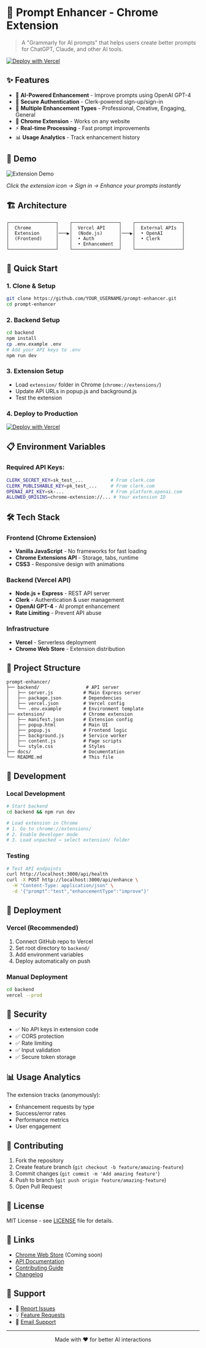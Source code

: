 # 🚀 Prompt Enhancer - Chrome Extension

> A "Grammarly for AI prompts" that helps users create better prompts for ChatGPT, Claude, and other AI tools.

[![Deploy with Vercel](https://vercel.com/button)](https://vercel.com/new/clone?repository-url=https://github.com/YOUR_USERNAME/prompt-enhancer)

## ✨ Features

- 🤖 **AI-Powered Enhancement** - Improve prompts using OpenAI GPT-4
- 🔐 **Secure Authentication** - Clerk-powered sign-up/sign-in
- 🎯 **Multiple Enhancement Types** - Professional, Creative, Engaging, General
- 📱 **Chrome Extension** - Works on any website
- ⚡ **Real-time Processing** - Fast prompt improvements
- 📊 **Usage Analytics** - Track enhancement history

## 🎯 Demo

![Extension Demo](docs/demo.gif)

*Click the extension icon → Sign in → Enhance your prompts instantly*

## 🏗️ Architecture

```
┌─────────────────┐    ┌─────────────────┐    ┌─────────────────┐
│  Chrome         │    │  Vercel API     │    │  External APIs  │
│  Extension      │───▶│  (Node.js)      │───▶│  • OpenAI       │
│  (Frontend)     │    │  • Auth         │    │  • Clerk        │
│                 │    │  • Enhancement  │    │                 │
└─────────────────┘    └─────────────────┘    └─────────────────┘
```

## 🚀 Quick Start

### 1. Clone & Setup
```bash
git clone https://github.com/YOUR_USERNAME/prompt-enhancer.git
cd prompt-enhancer
```

### 2. Backend Setup
```bash
cd backend
npm install
cp .env.example .env
# Add your API keys to .env
npm run dev
```

### 3. Extension Setup
- Load `extension/` folder in Chrome (`chrome://extensions/`)
- Update API URLs in popup.js and background.js
- Test the extension

### 4. Deploy to Production
[![Deploy with Vercel](https://vercel.com/button)](https://vercel.com/new/clone?repository-url=https://github.com/YOUR_USERNAME/prompt-enhancer)

## 📋 Environment Variables

### Required API Keys:
```bash
CLERK_SECRET_KEY=sk_test_...          # From clerk.com
CLERK_PUBLISHABLE_KEY=pk_test_...     # From clerk.com  
OPENAI_API_KEY=sk-...                 # From platform.openai.com
ALLOWED_ORIGINS=chrome-extension://... # Your extension ID
```

## 🛠️ Tech Stack

### Frontend (Chrome Extension)
- **Vanilla JavaScript** - No frameworks for fast loading
- **Chrome Extensions API** - Storage, tabs, runtime
- **CSS3** - Responsive design with animations

### Backend (Vercel API)
- **Node.js + Express** - REST API server
- **Clerk** - Authentication & user management
- **OpenAI GPT-4** - AI prompt enhancement
- **Rate Limiting** - Prevent API abuse

### Infrastructure
- **Vercel** - Serverless deployment
- **Chrome Web Store** - Extension distribution

## 📁 Project Structure

```
prompt-enhancer/
├── backend/                 # API server
│   ├── server.js           # Main Express server
│   ├── package.json        # Dependencies
│   ├── vercel.json         # Vercel config
│   └── .env.example        # Environment template
├── extension/              # Chrome extension
│   ├── manifest.json       # Extension config
│   ├── popup.html          # Main UI
│   ├── popup.js            # Frontend logic
│   ├── background.js       # Service worker
│   ├── content.js          # Page scripts
│   └── style.css           # Styles
├── docs/                   # Documentation
└── README.md               # This file
```

## 🔧 Development

### Local Development
```bash
# Start backend
cd backend && npm run dev

# Load extension in Chrome
# 1. Go to chrome://extensions/
# 2. Enable Developer mode
# 3. Load unpacked → select extension/ folder
```

### Testing
```bash
# Test API endpoints
curl http://localhost:3000/api/health
curl -X POST http://localhost:3000/api/enhance \
  -H "Content-Type: application/json" \
  -d '{"prompt":"test","enhancementType":"improve"}'
```

## 🚀 Deployment

### Vercel (Recommended)
1. Connect GitHub repo to Vercel
2. Set root directory to `backend/`
3. Add environment variables
4. Deploy automatically on push

### Manual Deployment
```bash
cd backend
vercel --prod
```

## 🔐 Security

- ✅ No API keys in extension code
- ✅ CORS protection
- ✅ Rate limiting
- ✅ Input validation
- ✅ Secure token storage

## 📊 Usage Analytics

The extension tracks (anonymously):
- Enhancement requests by type
- Success/error rates
- Performance metrics
- User engagement

## 🤝 Contributing

1. Fork the repository
2. Create feature branch (`git checkout -b feature/amazing-feature`)
3. Commit changes (`git commit -m 'Add amazing feature'`)
4. Push to branch (`git push origin feature/amazing-feature`)
5. Open Pull Request

## 📝 License

MIT License - see [LICENSE](LICENSE) file for details.

## 🔗 Links

- [Chrome Web Store](#) (Coming soon)
- [API Documentation](docs/api.md)
- [Contributing Guide](docs/contributing.md)
- [Changelog](docs/changelog.md)

## 💬 Support

- 🐛 [Report Issues](https://github.com/YOUR_USERNAME/prompt-enhancer/issues)
- 💡 [Feature Requests](https://github.com/YOUR_USERNAME/prompt-enhancer/discussions)
- 📧 [Email Support](mailto:support@yourapp.com)

---

<p align="center">
  Made with ❤️ for better AI interactions
</p>
